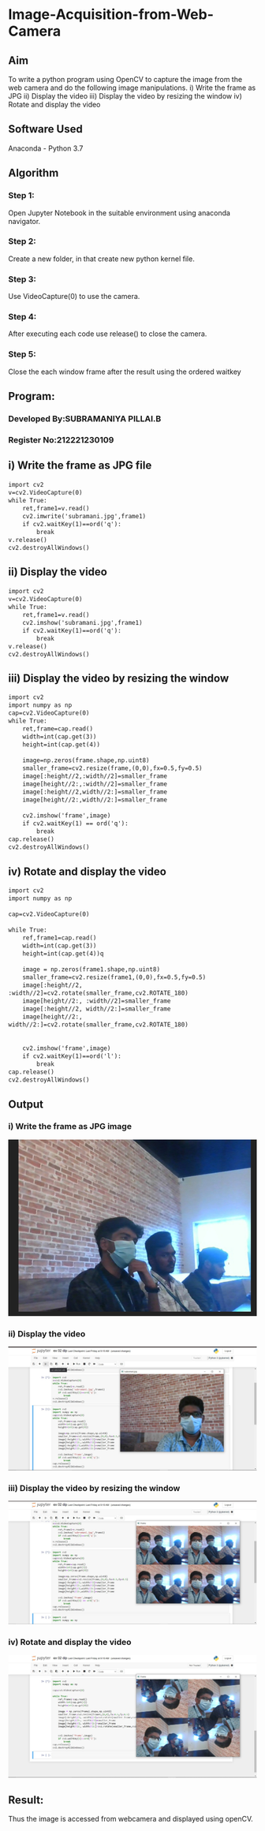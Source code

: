 # Image-Acquisition-from-Web-Camera
## Aim

To write a python program using OpenCV to capture the image from the web camera and do the following image manipulations.
i) Write the frame as JPG 
ii) Display the video 
iii) Display the video by resizing the window
iv) Rotate and display the video

## Software Used
Anaconda - Python 3.7
## Algorithm
### Step 1:
Open Jupyter Notebook in the suitable environment using anaconda navigator.

### Step 2:
Create a new folder, in that create new python kernel file.

### Step 3:
Use VideoCapture(0) to use the camera.

### Step 4:
After executing each code use release() to close the camera.

### Step 5:
Close the each window frame after the result using the ordered waitkey

## Program:

### Developed By:SUBRAMANIYA PILLAI.B
### Register No:212221230109

## i) Write the frame as JPG file
```
import cv2
v=cv2.VideoCapture(0)
while True:
    ret,frame1=v.read()
    cv2.imwrite('subramani.jpg',frame1)
    if cv2.waitKey(1)==ord('q'):
        break
v.release()
cv2.destroyAllWindows()   
```
## ii) Display the video
```
import cv2
v=cv2.VideoCapture(0)
while True:
    ret,frame1=v.read()
    cv2.imshow('subramani.jpg',frame1)
    if cv2.waitKey(1)==ord('q'):
        break
v.release()
cv2.destroyAllWindows()    
```
## iii) Display the video by resizing the window
```
import cv2
import numpy as np
cap=cv2.VideoCapture(0)
while True:
    ret,frame=cap.read()
    width=int(cap.get(3))
    height=int(cap.get(4))
    
    image=np.zeros(frame.shape,np.uint8)
    smaller_frame=cv2.resize(frame,(0,0),fx=0.5,fy=0.5)
    image[:height//2,:width//2]=smaller_frame
    image[height//2:,:width//2]=smaller_frame
    image[:height//2,width//2:]=smaller_frame
    image[height//2:,width//2:]=smaller_frame
    
    cv2.imshow('frame',image)
    if cv2.waitKey(1) == ord('q'):
        break
cap.release()
cv2.destroyAllWindows()
```
## iv) Rotate and display the video
```
import cv2
import numpy as np

cap=cv2.VideoCapture(0)

while True:
    ref,frame1=cap.read()
    width=int(cap.get(3))
    height=int(cap.get(4))q
    
    image = np.zeros(frame1.shape,np.uint8)
    smaller_frame=cv2.resize(frame1,(0,0),fx=0.5,fy=0.5)
    image[:height//2, :width//2]=cv2.rotate(smaller_frame,cv2.ROTATE_180)
    image[height//2:, :width//2]=smaller_frame
    image[:height//2, width//2:]=smaller_frame
    image[height//2:, width//2:]=cv2.rotate(smaller_frame,cv2.ROTATE_180)

    
    cv2.imshow('frame',image)
    if cv2.waitKey(1)==ord('l'):
        break
cap.release()
cv2.destroyAllWindows()
```
## Output

### i) Write the frame as JPG image
![git](./1.png)

### ii) Display the video
![git](./2.jpg)

### iii) Display the video by resizing the window
![git](./3.jpg)

### iv) Rotate and display the video
![git](./5.jpg)

## Result:
Thus the image is accessed from webcamera and displayed using openCV.
